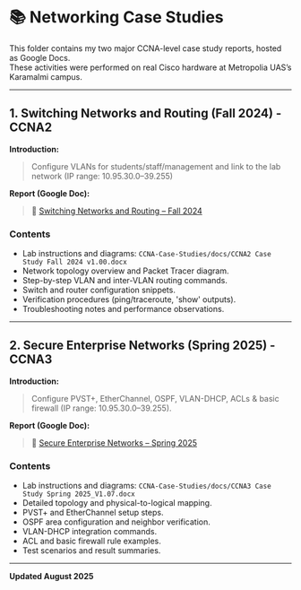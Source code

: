 # 📚 Networking Case Studies

This folder contains my two major CCNA-level case study reports, hosted as Google Docs. <br>
These activities were performed on real Cisco hardware at Metropolia UAS’s Karamalmi campus.

----------------------------------------------------------------

## 1. Switching Networks and Routing (Fall 2024) - CCNA2

 **Introduction:**  
> Configure VLANs for students/staff/management and link to the lab network (IP range: 10.95.30.0–39.255)

**Report (Google Doc):**  
> 🔗 [Switching Networks and Routing – Fall 2024](https://docs.google.com/document/d/1bHZXYhCisgR_582hpoognGVv8KwOTn-hE3WiPBjPeVA/edit?usp=sharing)  

### Contents
- Lab instructions and diagrams: `CCNA-Case-Studies/docs/CCNA2 Case Study Fall 2024 v1.00.docx` <br>
- Network topology overview and Packet Tracer diagram. <br>
- Step-by-step VLAN and inter-VLAN routing commands. <br>
- Switch and router configuration snippets. <br>
- Verification procedures (ping/traceroute, 'show' outputs). <br>
- Troubleshooting notes and performance observations.

----------------------------------------------------------------

## 2. Secure Enterprise Networks (Spring 2025) - CCNA3

 **Introduction:**  
> Configure PVST+, EtherChannel, OSPF, VLAN-DHCP, ACLs & basic firewall (IP range: 10.95.30.0–39.255). 

**Report (Google Doc):**  
> 🔗 [Secure Enterprise Networks – Spring 2025](https://docs.google.com/document/d/1yhrQNWP6MfbL7RiWy8R7yGPnC1cIiIS76osT0OYY1qo/edit?usp=sharing)  

### Contents
- Lab instructions and diagrams: `CCNA-Case-Studies/docs/CCNA3 Case Study Spring 2025_V1.07.docx` <br>
- Detailed topology and physical-to-logical mapping. <br>
- PVST+ and EtherChannel setup steps. <br>
- OSPF area configuration and neighbor verification. <br>
- VLAN-DHCP integration commands. <br>
- ACL and basic firewall rule examples. <br>
- Test scenarios and result summaries. <br>

----------------------------------------------------------------

**Updated August 2025**
